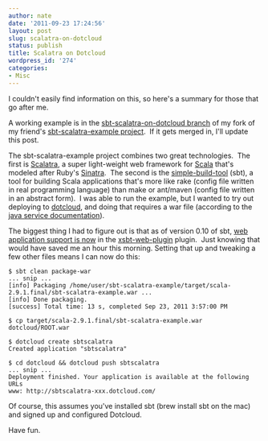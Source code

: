```yaml
---
author: nate
date: '2011-09-23 17:24:56'
layout: post
slug: scalatra-on-dotcloud
status: publish
title: Scalatra on Dotcloud
wordpress_id: '274'
categories:
- Misc
---
```


I couldn't easily find information on this, so here's a summary for those that go after me.

A working example is in the <a href="https://github.com/justone/sbt-scalatra-example/tree/sbt-scalatra-on-dotcloud">sbt-scalatra-on-dotcloud branch</a> of my fork of my friend's <a href="https://github.com/christoph-neumann/sbt-scalatra-example">sbt-scalatra-example project</a>.  If it gets merged in, I'll update this post.

The sbt-scalatra-example project combines two great technologies.  The first is <a href="http://www.scalatra.org/">Scalatra</a>, a super light-weight web framework for <a href="http://www.scala-lang.org/">Scala</a> that's modeled after Ruby's <a href="http://www.sinatrarb.com/">Sinatra</a>.  The second is the <a href="https://github.com/harrah/xsbt">simple-build-tool</a> (sbt), a tool for building Scala applications that's more like rake (config file written in real programming language) than make or ant/maven (config file written in an abstract form).  I was able to run the example, but I wanted to try out deploying to <a href="https://www.dotcloud.com/">dotcloud</a>, and doing that requires a war file (according to the <a href="http://docs.dotcloud.com/services/java/">java service documentation</a>).

The biggest thing I had to figure out is that as of version 0.10 of sbt, <a href="https://github.com/harrah/xsbt/wiki/Migrating-from-SBT-0.7.x-to-0.10.x">web application support is now</a> in the <a href="https://github.com/siasia/xsbt-web-plugin">xsbt-web-plugin</a> plugin.  Just knowing that would have saved me an hour this morning. Setting that up and tweaking a few other files means I can now do this:

``` plain
$ sbt clean package-war
... snip ...
[info] Packaging /home/user/sbt-scalatra-example/target/scala-2.9.1.final/sbt-scalatra-example.war ...
[info] Done packaging.
[success] Total time: 13 s, completed Sep 23, 2011 3:57:00 PM

$ cp target/scala-2.9.1.final/sbt-scalatra-example.war dotcloud/ROOT.war

$ dotcloud create sbtscalatra
Created application "sbtscalatra"

$ cd dotcloud && dotcloud push sbtscalatra
... snip ...
Deployment finished. Your application is available at the following URLs
www: http://sbtscalatra-xxx.dotcloud.com/
```

Of course, this assumes you've installed sbt (brew install sbt on the mac) and signed up and configured Dotcloud.

Have fun.